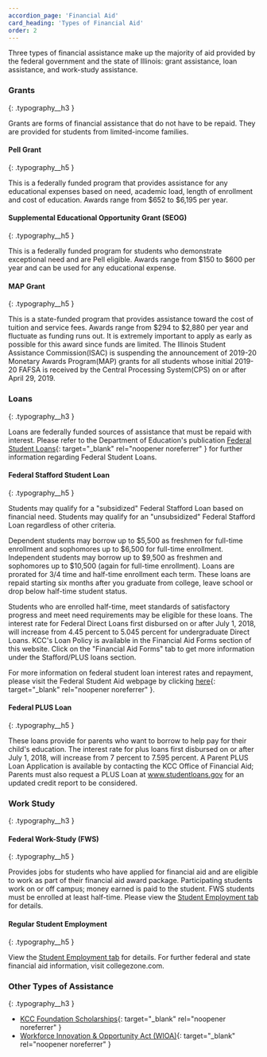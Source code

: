```yaml
---
accordion_page: 'Financial Aid'
card_heading: 'Types of Financial Aid'
order: 2
---
```


Three types of financial assistance make up the majority of aid provided by the federal government and the state of Illinois: grant assistance, loan assistance, and work-study assistance.

### Grants
{: .typography__h3 }

Grants are forms of financial assistance that do not have to be repaid. They are provided for students from limited-income families.

#### Pell Grant
{: .typography__h5 }

This is a federally funded program that provides assistance for any educational expenses based on need, academic load, length of enrollment and cost of education. Awards range from $652 to $6,195 per year.

#### Supplemental Educational Opportunity Grant (SEOG)
{: .typography__h5 }

This is a federally funded program for students who demonstrate exceptional need and are Pell eligible. Awards range from $150 to $600 per year and can be used for any educational expense.

#### MAP Grant
{: .typography__h5 }

This is a state-funded program that provides assistance toward the cost of tuition and service fees. Awards range from $294 to $2,880 per year and fluctuate as funding runs out. It is extremely important to apply as early as possible for this award since funds are limited. The Illinois Student Assistance Commission(ISAC) is suspending the announcement of 2019-20 Monetary Awards Program(MAP) grants for all students whose initial 2019-20 FAFSA is received by the Central Processing System(CPS) on or after April 29, 2019.

### Loans
{: .typography__h3 }

Loans are federally funded sources of assistance that must be repaid with interest. Please refer to the Department of Education's publication [Federal Student Loans](https://studentaid.ed.gov/sa/types/loans/subsidized-unsubsidized){: target="_blank" rel="noopener noreferrer" } for further information regarding Federal Student Loans.

#### Federal Stafford Student Loan
{: .typography__h5 }

Students may qualify for a "subsidized" Federal Stafford Loan based on financial need. Students may qualify for an "unsubsidized" Federal Stafford Loan regardless of other criteria.

Dependent students may borrow up to $5,500 as freshmen for full-time enrollment and sophomores up to $6,500 for full-time enrollment. Independent students may borrow up to $9,500 as freshmen and sophomores up to $10,500 (again for full-time enrollment). Loans are prorated for 3/4 time and half-time enrollment each term. These loans are repaid starting six months after you graduate from college, leave school or drop below half-time student status.

Students who are enrolled half-time, meet standards of satisfactory progress and meet need requirements may be eligible for these loans. The interest rate for Federal Direct Loans first disbursed on or after July 1, 2018, will increase from 4.45 percent to 5.045 percent for undergraduate Direct Loans. KCC's Loan Policy is available in the Financial Aid Forms section of this website. Click on the "Financial Aid Forms" tab to get more information under the Stafford/PLUS loans section.

For more information on federal student loan interest rates and repayment, please visit the Federal Student Aid webpage by clicking [here](https://studentaid.ed.gov/sa/types/loans/interest-rates){: target="_blank" rel="noopener noreferrer" }.

#### Federal PLUS Loan
{: .typography__h5 }

These loans provide for parents who want to borrow to help pay for their child's education. The interest rate for plus loans first disbursed on or after July 1, 2018, will increase from 7 percent to 7.595 percent. A Parent PLUS Loan Application is available by contacting the KCC Office of Financial Aid; Parents must also request a PLUS Loan at www.studentloans.gov for an updated credit report to be considered.

### Work Study
{: .typography__h3 }


#### Federal Work-Study (FWS)
{: .typography__h5 }

Provides jobs for students who have applied for financial aid and are eligible to work as part of their financial aid award package. Participating students work on or off campus; money earned is paid to the student. FWS students must be enrolled at least half-time. Please view the [Student Employment tab](#student-employment) for details.

####  Regular Student Employment
{: .typography__h5 }

View the [Student Employment tab](#student-employment) for details.
For further federal and state financial aid information, visit collegezone.com.


### Other Types of Assistance
{: .typography__h3 }

- [KCC Foundation Scholarships](https://kcc.scholarships.ngwebsolutions.com/CMXAdmin/Cmx_Content.aspx?cpId=639){: target="_blank" rel="noopener noreferrer" }
- [Workforce Innovation & Opportunity Act (WIOA)](https://wioa.kcc.edu){: target="_blank" rel="noopener noreferrer" }
